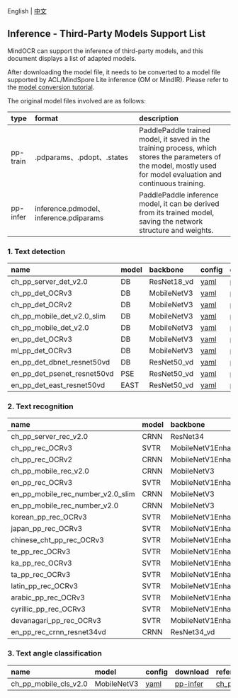 English | [中文](../../cn/inference/models_list_thirdparty_cn.md)

## Inference - Third-Party Models Support List

MindOCR can support the inference of third-party models, and this document displays a list of adapted models.

After downloading the model file, it needs to be converted to a model file supported by ACL/MindSpore Lite inference (OM
or MindIR). Please refer to the [model conversion tutorial](convert_tutorial_en.md).

The original model files involved are as follows:

| type     | format                                 | description                                                                                                                                                       |
|:---------|:---------------------------------------|:------------------------------------------------------------------------------------------------------------------------------------------------------------------|
| pp-train | .pdparams、.pdopt、.states             | PaddlePaddle trained model, it saved in the training process, which stores the parameters of the model, mostly used for model evaluation and continuous training. |
| pp-infer | inference.pdmodel、inference.pdiparams | PaddlePaddle inference model, it can be derived from its trained model, saving the network structure and weights.                                                 |


### 1. Text detection

| name                  | model | backbone    | config                                                                           | download                                                                                       | reference                                                                                                        | source    |
|:----------------------|:------|:------------|:---------------------------------------------------------------------------------|:-----------------------------------------------------------------------------------------------|:-----------------------------------------------------------------------------------------------------------------|:----------|
| ch_pp_server_det_v2.0 | DB    | ResNet18_vd | [yaml](../../../deploy/py_infer/src/configs/det/ppocr/ch_det_res18_db_v2.0.yaml) | [pp-infer](https://paddleocr.bj.bcebos.com/dygraph_v2.0/ch/ch_ppocr_server_v2.0_det_infer.tar) | [ch_ppocr_server_v2.0_det](https://github.com/PaddlePaddle/PaddleOCR/blob/release/2.6/doc/doc_ch/models_list.md) | PaddleOCR |
| ch_pp_det_OCRv3       | DB    | MobileNetV3 | [yaml](../../../deploy/py_infer/src/configs/det/ppocr/ch_PP-OCRv3_det_cml.yaml)  | [pp-infer](https://paddleocr.bj.bcebos.com/PP-OCRv3/chinese/ch_PP-OCRv3_det_infer.tar)         | [ch_PP-OCRv3_det](https://github.com/PaddlePaddle/PaddleOCR/blob/release/2.6/doc/doc_ch/models_list.md)          | PaddleOCR |
| ch_pp_det_OCRv2 | DB  | MobileNetV3 | [yaml](../../../deploy/py_infer/src/configs/det/ppocr/ch_PP-OCRv2_det_cml.yaml) | [pp-infer](https://paddleocr.bj.bcebos.com/PP-OCRv2/chinese/ch_PP-OCRv2_det_infer.tar) | [ch_PP-OCRv2_det](https://github.com/PaddlePaddle/PaddleOCR/blob/release/2.6/doc/doc_ch/models_list.md) | PaddleOCR |
| ch_pp_mobile_det_v2.0_slim | DB  | MobileNetV3 | [yaml](../../../deploy/py_infer/src/configs/det/ppocr/ch_det_mv3_db_v2.0.yaml) | [pp-infer](https://paddleocr.bj.bcebos.com/dygraph_v2.0/slim/ch_ppocr_mobile_v2.0_det_prune_infer.tar) | [ch_ppocr_mobile_slim_v2.0_det](https://github.com/PaddlePaddle/PaddleOCR/blob/release/2.6/doc/doc_ch/models_list.md) | PaddleOCR |
| ch_pp_mobile_det_v2.0 | DB  | MobileNetV3 | [yaml](../../../deploy/py_infer/src/configs/det/ppocr/ch_det_mv3_db_v2.0.yaml) | [pp-infer](https://paddleocr.bj.bcebos.com/dygraph_v2.0/ch/ch_ppocr_mobile_v2.0_det_infer.tar) | [ch_ppocr_mobile_v2.0_det](https://github.com/PaddlePaddle/PaddleOCR/blob/release/2.6/doc/doc_ch/models_list.md) | PaddleOCR |
| en_pp_det_OCRv3 | DB  | MobileNetV3 | [yaml](../../../deploy/py_infer/src/configs/det/ppocr/ch_PP-OCRv3_det_cml.yaml) | [pp-infer](https://paddleocr.bj.bcebos.com/PP-OCRv3/english/en_PP-OCRv3_det_infer.tar) | [en_PP-OCRv3_det](https://github.com/PaddlePaddle/PaddleOCR/blob/release/2.6/doc/doc_ch/models_list.md) | PaddleOCR |
| ml_pp_det_OCRv3 | DB  | MobileNetV3 | [yaml](../../../deploy/py_infer/src/configs/det/ppocr/ch_PP-OCRv3_det_cml.yaml) | [pp-infer](https://paddleocr.bj.bcebos.com/PP-OCRv3/multilingual/Multilingual_PP-OCRv3_det_infer.tar) | [ml_PP-OCRv3_det](https://github.com/PaddlePaddle/PaddleOCR/blob/release/2.6/doc/doc_ch/models_list.md) | PaddleOCR |
| en_pp_det_dbnet_resnet50vd | DB  | ResNet50_vd | [yaml](../../../deploy/py_infer/src/configs/det/ppocr/det_r50_vd_db.yaml) | [pp-train](https://paddleocr.bj.bcebos.com/dygraph_v2.0/en/det_r50_vd_db_v2.0_train.tar) | [DBNet](https://github.com/PaddlePaddle/PaddleOCR/blob/release/2.6/doc/doc_ch/algorithm_det_db.md) | PaddleOCR |
| en_pp_det_psenet_resnet50vd | PSE  | ResNet50_vd | [yaml](../../../deploy/py_infer/src/configs/det/ppocr/det_r50_vd_pse.yaml) | [pp-train](https://paddleocr.bj.bcebos.com/dygraph_v2.1/en_det/det_r50_vd_pse_v2.0_train.tar) | [PSE](https://github.com/PaddlePaddle/PaddleOCR/blob/release/2.6/doc/doc_ch/algorithm_overview.md) | PaddleOCR |
| en_pp_det_east_resnet50vd | EAST  | ResNet50_vd | [yaml](../../../deploy/py_infer/src/configs/det/ppocr/det_r50_vd_db.yaml) | [pp-train](https://paddleocr.bj.bcebos.com/dygraph_v2.0/en/det_r50_vd_east_v2.0_train.tar) | [EAST](https://github.com/PaddlePaddle/PaddleOCR/blob/release/2.6/doc/doc_ch/algorithm_det_east.md) | PaddleOCR |

### 2. Text recognition

| name                  | model | backbone           | dict file                                                                                                     | config                                                                                    | download                                                                                       | reference                                                                                                        | source    |
|:----------------------|:------|:-------------------|:--------------------------------------------------------------------------------------------------------------|:------------------------------------------------------------------------------------------|:-----------------------------------------------------------------------------------------------|:-----------------------------------------------------------------------------------------------------------------|:----------|
| ch_pp_server_rec_v2.0 | CRNN  | ResNet34           | [ppocr_keys_v1.txt](https://github.com/PaddlePaddle/PaddleOCR/blob/release/2.6/ppocr/utils/ppocr_keys_v1.txt) | [yaml](../../../deploy/py_infer/src/configs/rec/ppocr/rec_chinese_common_train_v2.0.yaml) | [pp-infer](https://paddleocr.bj.bcebos.com/dygraph_v2.0/ch/ch_ppocr_server_v2.0_rec_train.tar) | [ch_ppocr_server_v2.0_rec](https://github.com/PaddlePaddle/PaddleOCR/blob/release/2.6/doc/doc_ch/models_list.md) | PaddleOCR |
| ch_pp_rec_OCRv3       | SVTR  | MobileNetV1Enhance | [ppocr_keys_v1.txt](https://github.com/PaddlePaddle/PaddleOCR/blob/release/2.6/ppocr/utils/ppocr_keys_v1.txt) | [yaml](../../../deploy/py_infer/src/configs/rec/ppocr/ch_PP-OCRv3_rec_distillation.yaml)  | [pp-infer](https://paddleocr.bj.bcebos.com/PP-OCRv3/chinese/ch_PP-OCRv3_rec_train.tar)         | [ch_PP-OCRv3_rec](https://github.com/PaddlePaddle/PaddleOCR/blob/release/2.6/doc/doc_ch/models_list.md)          | PaddleOCR |
| ch_pp_rec_OCRv2       | CRNN | MobileNetV1Enhance | [ppocr_keys_v1.txt](https://github.com/PaddlePaddle/PaddleOCR/blob/release/2.6/ppocr/utils/ppocr_keys_v1.txt) | [yaml](../../../deploy/py_infer/src/configs/rec/ppocr/ch_PP-OCRv2_rec_distillation.yaml)  | [pp-infer](https://paddleocr.bj.bcebos.com/PP-OCRv2/chinese/ch_PP-OCRv2_rec_infer.tar)         | [ch_PP-OCRv2_rec](https://github.com/PaddlePaddle/PaddleOCR/blob/release/2.6/doc/doc_ch/models_list.md)          | PaddleOCR |
| ch_pp_mobile_rec_v2.0       | CRNN | MobileNetV3 | [ppocr_keys_v1.txt](https://github.com/PaddlePaddle/PaddleOCR/blob/release/2.6/ppocr/utils/ppocr_keys_v1.txt) | [yaml](../../../deploy/py_infer/src/configs/rec/ppocr/rec_chinese_lite_train_v2.0.yaml)  | [pp-infer](https://paddleocr.bj.bcebos.com/dygraph_v2.0/ch/ch_ppocr_mobile_v2.0_rec_infer.tar)         | [ch_ppocr_mobile_v2.0_rec](https://github.com/PaddlePaddle/PaddleOCR/blob/release/2.6/doc/doc_ch/models_list.md)          | PaddleOCR |
| en_pp_rec_OCRv3       | SVTR | MobileNetV1Enhance | [en_dict.txt](https://github.com/PaddlePaddle/PaddleOCR/blob/release/2.6/ppocr/utils/en_dict.txt) | [yaml](../../../deploy/py_infer/src/configs/rec/ppocr/en_PP-OCRv3_rec.yaml)  | [pp-infer](https://paddleocr.bj.bcebos.com/PP-OCRv3/english/en_PP-OCRv3_rec_infer.tar)         | [en_PP-OCRv3_rec](https://github.com/PaddlePaddle/PaddleOCR/blob/release/2.6/doc/doc_ch/models_list.md)          | PaddleOCR |
| en_pp_mobile_rec_number_v2.0_slim       | CRNN | MobileNetV3 | [en_dict.txt](https://github.com/PaddlePaddle/PaddleOCR/blob/release/2.6/ppocr/utils/en_dict.txt) | [yaml](../../../deploy/py_infer/src/configs/rec/ppocr/rec_en_number_lite_train.yaml)  | [pp-infer](https://paddleocr.bj.bcebos.com/dygraph_v2.0/en/en_number_mobile_v2.0_rec_slim_infer.tar)         | [en_number_mobile_slim_v2.0_rec](https://github.com/PaddlePaddle/PaddleOCR/blob/release/2.6/doc/doc_ch/models_list.md)          | PaddleOCR |
| en_pp_mobile_rec_number_v2.0       | CRNN | MobileNetV3 | [en_dict.txt](https://github.com/PaddlePaddle/PaddleOCR/blob/release/2.6/ppocr/utils/en_dict.txt) | [yaml](../../../deploy/py_infer/src/configs/rec/ppocr/rec_en_number_lite_train.yaml)  | [pp-infer](https://paddleocr.bj.bcebos.com/dygraph_v2.0/multilingual/en_number_mobile_v2.0_rec_infer.tar)         | [en_number_mobile_v2.0_rec](https://github.com/PaddlePaddle/PaddleOCR/blob/release/2.6/doc/doc_ch/models_list.md)          | PaddleOCR |
| korean_pp_rec_OCRv3       | SVTR | MobileNetV1Enhance | [korean_dict.txt](https://github.com/PaddlePaddle/PaddleOCR/blob/release/2.6/ppocr/utils/dict/korean_dict.txt) | [yaml](../../../deploy/py_infer/src/configs/rec/ppocr/korean_PP-OCRv3_rec.yaml)  | [pp-infer](https://paddleocr.bj.bcebos.com/PP-OCRv3/multilingual/korean_PP-OCRv3_rec_infer.tar)         | [korean_PP-OCRv3_rec](https://github.com/PaddlePaddle/PaddleOCR/blob/release/2.6/doc/doc_ch/models_list.md)          | PaddleOCR |
| japan_pp_rec_OCRv3       | SVTR | MobileNetV1Enhance | [japan_dict.txt](https://github.com/PaddlePaddle/PaddleOCR/blob/release/2.6/ppocr/utils/dict/japan_dict.txt) | [yaml](../../../deploy/py_infer/src/configs/rec/ppocr/japan_PP-OCRv3_rec.yaml)  | [pp-infer](https://paddleocr.bj.bcebos.com/PP-OCRv3/multilingual/japan_PP-OCRv3_rec_infer.tar)         | [japan_PP-OCRv3_rec](https://github.com/PaddlePaddle/PaddleOCR/blob/release/2.6/doc/doc_ch/models_list.md)          | PaddleOCR |
| chinese_cht_pp_rec_OCRv3       | SVTR | MobileNetV1Enhance | [chinese_cht_dict.txt](https://github.com/PaddlePaddle/PaddleOCR/blob/release/2.6/ppocr/utils/dict/chinese_cht_dict.txt) | [yaml](../../../deploy/py_infer/src/configs/rec/ppocr/chinese_cht_PP-OCRv3_rec.yaml)  | [pp-infer](https://paddleocr.bj.bcebos.com/PP-OCRv3/multilingual/chinese_cht_PP-OCRv3_rec_infer.tar)         | [chinese_cht_PP-OCRv3_rec](https://github.com/PaddlePaddle/PaddleOCR/blob/release/2.6/doc/doc_ch/models_list.md)          | PaddleOCR |
| te_pp_rec_OCRv3       | SVTR | MobileNetV1Enhance | [te_dict.txt](https://github.com/PaddlePaddle/PaddleOCR/blob/release/2.6/ppocr/utils/dict/te_dict.txt) | [yaml](../../../deploy/py_infer/src/configs/rec/ppocr/te_PP-OCRv3_rec.yaml)  | [pp-infer](https://paddleocr.bj.bcebos.com/PP-OCRv3/multilingual/te_PP-OCRv3_rec_infer.tar)         | [te_PP-OCRv3_rec](https://github.com/PaddlePaddle/PaddleOCR/blob/release/2.6/doc/doc_ch/models_list.md)          | PaddleOCR |
| ka_pp_rec_OCRv3       | SVTR | MobileNetV1Enhance | [ka_dict.txt](https://github.com/PaddlePaddle/PaddleOCR/blob/release/2.6/ppocr/utils/dict/ka_dict.txt) | [yaml](../../../deploy/py_infer/src/configs/rec/ppocr/ka_PP-OCRv3_rec.yaml)  | [pp-infer](https://paddleocr.bj.bcebos.com/PP-OCRv3/multilingual/ka_PP-OCRv3_rec_infer.tar)         | [ka_PP-OCRv3_rec](https://github.com/PaddlePaddle/PaddleOCR/blob/release/2.6/doc/doc_ch/models_list.md)          | PaddleOCR |
| ta_pp_rec_OCRv3       | SVTR | MobileNetV1Enhance | [ta_dict.txt](https://github.com/PaddlePaddle/PaddleOCR/blob/release/2.6/ppocr/utils/dict/ta_dict.txt) | [yaml](../../../deploy/py_infer/src/configs/rec/ppocr/ta_PP-OCRv3_rec.yaml)  | [pp-infer](https://paddleocr.bj.bcebos.com/PP-OCRv3/multilingual/ta_PP-OCRv3_rec_infer.tar)         | [ta_PP-OCRv3_rec](https://github.com/PaddlePaddle/PaddleOCR/blob/release/2.6/doc/doc_ch/models_list.md)          | PaddleOCR |
| latin_pp_rec_OCRv3       | SVTR | MobileNetV1Enhance | [latin_dict.txt](https://github.com/PaddlePaddle/PaddleOCR/blob/release/2.6/ppocr/utils/dict/latin_dict.txt) | [yaml](../../../deploy/py_infer/src/configs/rec/ppocr/latin_PP-OCRv3_rec.yaml)  | [pp-infer](https://paddleocr.bj.bcebos.com/PP-OCRv3/multilingual/latin_PP-OCRv3_rec_infer.tar)         | [latin_PP-OCRv3_rec](https://github.com/PaddlePaddle/PaddleOCR/blob/release/2.6/doc/doc_ch/models_list.md)          | PaddleOCR |
| arabic_pp_rec_OCRv3       | SVTR | MobileNetV1Enhance | [arabic_dict.txt](https://github.com/PaddlePaddle/PaddleOCR/blob/release/2.6/ppocr/utils/dict/arabic_dict.txt) | [yaml](../../../deploy/py_infer/src/configs/rec/ppocr/arabic_PP-OCRv3_rec.yaml)  | [pp-infer](https://paddleocr.bj.bcebos.com/PP-OCRv3/multilingual/arabic_PP-OCRv3_rec_infer.tar)         | [arabic_PP-OCRv3_rec](https://github.com/PaddlePaddle/PaddleOCR/blob/release/2.6/doc/doc_ch/models_list.md)          | PaddleOCR |
| cyrillic_pp_rec_OCRv3       | SVTR | MobileNetV1Enhance | [cyrillic_dict.txt](https://github.com/PaddlePaddle/PaddleOCR/blob/release/2.6/ppocr/utils/dict/cyrillic_dict.txt) | [yaml](../../../deploy/py_infer/src/configs/rec/ppocr/cyrillic_PP-OCRv3_rec.yaml)  | [pp-infer](https://paddleocr.bj.bcebos.com/PP-OCRv3/multilingual/cyrillic_PP-OCRv3_rec_infer.tar)         | [cyrillic_PP-OCRv3_rec](https://github.com/PaddlePaddle/PaddleOCR/blob/release/2.6/doc/doc_ch/models_list.md)          | PaddleOCR |
| devanagari_pp_rec_OCRv3       | SVTR | MobileNetV1Enhance | [devanagari_dict.txt](https://github.com/PaddlePaddle/PaddleOCR/blob/release/2.6/ppocr/utils/dict/devanagari_dict.txt) | [yaml](../../../deploy/py_infer/src/configs/rec/ppocr/devanagari_PP-OCRv3_rec.yaml)  | [pp-infer](https://paddleocr.bj.bcebos.com/PP-OCRv3/multilingual/devanagari_PP-OCRv3_rec_infer.tar)         | [devanagari_PP-OCRv3_rec](https://github.com/PaddlePaddle/PaddleOCR/blob/release/2.6/doc/doc_ch/models_list.md)          | PaddleOCR |
| en_pp_rec_crnn_resnet34vd       | CRNN | ResNet34_vd | [ic15_dict.txt](https://github.com/PaddlePaddle/PaddleOCR/blob/release/2.6/ppocr/utils/ic15_dict.txt) | [yaml](../../../deploy/py_infer/src/configs/rec/ppocr/rec_r34_vd_none_bilstm_ctc.yaml)  | [pp-train](https://paddleocr.bj.bcebos.com/dygraph_v2.0/en/rec_r34_vd_none_bilstm_ctc_v2.0_train.tar)         | [CRNN](https://github.com/PaddlePaddle/PaddleOCR/blob/release/2.6rc/doc/doc_ch/algorithm_rec_crnn.md)          | PaddleOCR |

### 3. Text angle classification

| name                  | model       | config                                                              | download                                                                                       | reference                                                                                                        | source    |
|:----------------------|:------------|:--------------------------------------------------------------------|:-----------------------------------------------------------------------------------------------|:-----------------------------------------------------------------------------------------------------------------|:----------|
| ch_pp_mobile_cls_v2.0 | MobileNetV3 | [yaml](../../../deploy/py_infer/src/configs/cls/ppocr/cls_mv3.yaml) | [pp-infer](https://paddleocr.bj.bcebos.com/dygraph_v2.0/ch/ch_ppocr_mobile_v2.0_cls_infer.tar) | [ch_ppocr_mobile_v2.0_cls](https://github.com/PaddlePaddle/PaddleOCR/blob/release/2.6/doc/doc_ch/models_list.md) | PaddleOCR |
